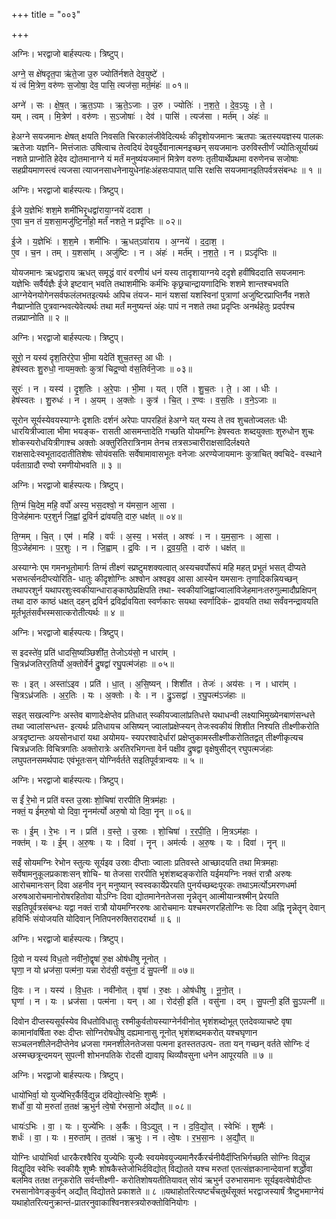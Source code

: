 +++
title = "००३"

+++


अग्निः। भरद्वाजो बार्हस्पत्यः। त्रिष्टुप्।

अग्ने॒ स क्षे॑षदृत॒पा ऋ॑ते॒जा उ॒रु ज्योति॑र्नशते देव॒युष्टे॑ ।  
यं त्वं मि॒त्रेण॒ वरु॑णः स॒जोषा॒ देव॒ पासि॒ त्यज॑सा॒ मर्त॒मंहः॑ ॥ ०१॥

अग्ने॑ । सः । क्षे॒ष॒त् । ऋ॒त॒ऽपाः । ऋ॒ते॒ऽजाः । उ॒रु । ज्योतिः॑ । न॒श॒ते॒ । दे॒व॒ऽयुः । ते॒ ।  
यम् । त्वम् । मि॒त्रेण॑ । वरु॑णः । स॒ऽजोषाः॑ । देव॑ । पासि॑ । त्यज॑सा । मर्त॑म् । अंहः॑ ॥

हेअग्ने सयजमानः क्षेषत् क्षयति निवसति चिरकालंजीवेदित्यर्थः कीदृशोयजमानः ऋतपाः ऋतस्ययज्ञस्य पालकः ऋतेजाः यज्ञनि- मित्तंजातः उषित्वाच तेत्वदियं देवयुर्देवानात्मनइच्छन् सयजमानः उरुविस्तीर्णं ज्योतिःसूर्याख्यं नशते प्राप्नोति हेदेव द्योतमानाग्ने यं मर्तं मनुष्यंयजमानं मित्रेण वरुणः तृतीयार्थेप्रथमा वरुणेनच सजोषाः सहप्रीयमाणस्त्वं त्यजसा त्याजनसाधनेनायुधेनांहःअंहसःपापात् पासि रक्षसि सयजमानइतिपर्वत्रसंबन्धः ॥ १ ॥

अग्निः। भरद्वाजो बार्हस्पत्यः। त्रिष्टुप्।

ई॒जे य॒ज्ञेभिः॑ शश॒मे शमी॑भिरृ॒धद्वा॑राया॒ग्नये॑ ददाश ।  
ए॒वा च॒न तं य॒शसा॒मजु॑ष्टि॒र्नांहो॒ मर्तं॑ नशते॒ न प्रदृ॑प्तिः ॥ ०२॥

ई॒जे । य॒ज्ञेभिः॑ । श॒श॒मे । शमी॑भिः । ऋ॒धत्ऽवा॑राय । अ॒ग्नये॑ । द॒दा॒श॒ ।  
ए॒व । च॒न । तम् । य॒शसा॑म् । अजु॑ष्टिः । न । अंहः॑ । मर्त॑म् । न॒श॒ते॒ । न । प्रऽदृ॑प्तिः ॥

योयजमानः ऋधद्वाराय ऋधत् समृद्धं वारं वरणीयं धनं यस्य तादृशायाग्नये ददृशे हवींषिददाति सयजमानः यज्ञेभिः सर्वैर्यज्ञैः ईजे इष्टवान् भवति तथाशमीभिः कर्मभिः कृछ्रचान्द्रायणादिभिः शशमे शान्तश्चभवति आग्नेयेनयोगेनसर्वफलंलभतइत्यर्थः अपिच तंयज- मानं यशसां यशस्विनां पुत्राणां अजुष्टिरप्राप्तिर्नैव नशते नैव्प्राप्नोति पुत्रवान्भवत्येवेत्यर्थः तथा मर्तं मनुष्यन्तं अंहः पापं न नशते तथा प्रदृप्तिः अनर्थहेतुः प्रदर्पश्च तन्नप्राप्नोति ॥ २ ॥

अग्निः। भरद्वाजो बार्हस्पत्यः। त्रिष्टुप्।

सूरो॒ न यस्य॑ दृश॒तिर॑रे॒पा भी॒मा यदेति॑ शुच॒तस्त॒ आ धीः ।  
हेष॑स्वतः शु॒रुधो॒ नायम॒क्तोः कुत्रा॑ चिद्र॒ण्वो व॑स॒तिर्व॑ने॒जाः ॥ ०३॥

सूरः॑ । न । यस्य॑ । दृ॒श॒तिः । अ॒रे॒पाः । भी॒मा । यत् । एति॑ । शु॒च॒तः । ते॒ । आ । धीः ।  
हेष॑स्वतः । शु॒रुधः॑ । न । अ॒यम् । अ॒क्तोः । कुत्र॑ । चि॒त् । र॒ण्वः । व॒स॒तिः । व॒ने॒ऽजाः ॥

सूरोन सूर्यस्येवयस्याग्नेः दृशतिः दर्शनं अरेपाः पापरहितं हेअग्ने यत् यस्य ते तव शुचतोज्वलतः धीः धारयित्रीज्वाला भीमा भयङ्क- रासती आसमन्तादेति गच्छति योयमग्निः हेषस्वतः शब्दयुक्ताः शुरुधोन शुचः शोकस्यरोधयित्रीगाश्च अक्तोः अक्तुरितिरात्रिनाम तेनच तत्रसञ्चारीराक्षसादिर्लक्ष्यते राक्षसादेःस्वभूताददातीतिशेषः सोयंवसतिः सर्वेषामावासभूतः वनेजाः अरण्येजायमानः कुत्राचित् क्वचिदे- वस्थाने पर्वताग्रादौ रण्वो रमणीयोभवति ॥ ३ ॥

अग्निः। भरद्वाजो बार्हस्पत्यः। त्रिष्टुप्।

ति॒ग्मं चि॒देम॒ महि॒ वर्पो॑ अस्य॒ भस॒दश्वो॒ न य॑मसा॒न आ॒सा ।  
वि॒जेह॑मानः पर॒शुर्न जि॒ह्वां द्र॒विर्न द्रा॑वयति॒ दारु॒ धक्ष॑त् ॥ ०४॥

ति॒ग्मम् । चि॒त् । एम॑ । महि॑ । वर्पः॑ । अ॒स्य॒ । भस॑त् । अश्वः॑ । न । य॒म॒सा॒नः । आ॒सा ।  
वि॒ऽजेह॑मानः । प॒र॒शुः । न । जि॒ह्वाम् । द्र॒विः । न । द्र॒व॒य॒ति॒ । दारु॑ । धक्ष॑त् ॥

अस्याग्नेः एम गमनभूतोमार्गः तिग्मं तीक्ष्णं स्प्रष्टुमशक्यत्वात् अस्यचवर्पोरूपं महि महत् प्रभूतं भसत् दीप्यते भसभर्त्सनदीप्त्योरिति- धातुः कीदृशोग्निः अश्वोन अश्वइव आसा आस्येन यमसानः तृणादिकन्नियच्छन् तथापरशुर्न यथापरशुःस्वकीयान्धाराङ्काष्ठेप्रक्षिपति तथा- स्वकीयांजिह्वांज्वालांविजेहमानःतरुगुल्मादौप्रक्षिपन् तथा दारु काष्ठं धक्षत् दहन् द्रविर्न द्रविर्द्रावयिता स्वर्णकारः सयथा स्वर्णादिकं- द्रावयति तथा सर्वंवनन्द्रावयति मूर्तभूतंसर्वंभस्मसात्करोतीत्यर्थः ॥ ४ ॥

अग्निः। भरद्वाजो बार्हस्पत्यः। त्रिष्टुप्।

स इदस्ते॑व॒ प्रति॑ धादसि॒ष्यञ्छिशी॑त॒ तेजोऽय॑सो॒ न धारा॑म् ।  
चि॒त्रध्र॑जतिरर॒तिर्यो अ॒क्तोर्वेर्न द्रु॒षद्वा॑ रघु॒पत्म॑जंहाः ॥ ०५॥

सः । इत् । अस्ता॑ऽइव । प्रति॑ । धा॒त् । अ॒सि॒ष्यन् । शिशी॑त । तेजः॑ । अय॑सः । न । धारा॑म् ।  
चि॒त्रऽध्र॑जतिः । अ॒र॒तिः । यः । अ॒क्तोः । वेः । न । द्रु॒ऽसद्वा॑ । र॒घु॒पत्म॑ऽजंहाः ॥

सइत् सखल्वग्निः अस्तेव बाणादेःक्षेप्तेव प्रतिधात् स्व्कीयज्वालांप्रतिधत्ते यथाधन्वी लक्ष्याभिमुख्येनबाणंसन्धत्ते तथा ज्वालांसन्धत्त- इत्यर्थः प्रतिधायच असिष्यन् ज्वालांप्रक्षेप्स्यन् तेजःस्वकीयं शिशीत निश्यति तीक्ष्णीकरोति अत्रदृष्टान्तः अयसोनधारां यथा अयोमय- स्यपरश्वादेर्धारां प्रक्षेप्तुकामस्तीक्ष्णीकरोतितद्वत् तीक्ष्णीकृत्यच चित्रध्रजतिः विचित्रगतिः अक्तोरात्रेः अरतिरभिगन्ता वेर्न पक्षीव द्रुषद्वा वृक्षेषुसीद्न् रघुपत्मजंहाः लघुपतनसमर्थपादः एवंभूतःसन् योग्निर्वर्तते सइतिपूर्वत्रान्वयः ॥ ५ ॥

अग्निः। भरद्वाजो बार्हस्पत्यः। त्रिष्टुप्।

स ईं॑ रे॒भो न प्रति॑ वस्त उ॒स्राः शो॒चिषा॑ रारपीति मि॒त्रम॑हाः ।  
नक्तं॒ य ई॑मरु॒षो यो दिवा॒ नॄनम॑र्त्यो अरु॒षो यो दिवा॒ नॄन् ॥ ०६॥

सः । ई॒म् । रे॒भः । न । प्रति॑ । व॒स्ते॒ । उ॒स्राः । शो॒चिषा॑ । र॒र॒पी॒ति॒ । मि॒त्रऽम॑हाः ।  
नक्त॑म् । यः । ई॒म् । अ॒रु॒षः । यः । दिवा॑ । नॄन् । अम॑र्त्यः । अ॒रु॒षः । यः । दिवा॑ । नॄन् ॥

सईं सोयमग्निः रेभोन स्तुत्यः सूर्यइव उस्राः दीप्ताः ज्वालाः प्रतिवस्ते आच्छादयति तथा मित्रमहाः सर्वेषामनुकूलप्रकाशःसन् शोचि- षा तेजसा रारपीति भृशंशब्दङ्करोति यईमयग्निः नक्तं रात्रौ अरुषः आरोचमानःसन् दिवा अहनीव नॄन् मनुष्यान् स्वस्वकार्येप्रेरयति पुनर्यच्छब्दःपूरकः तथाऽमर्त्योऽमरणधर्मा अरुषआरोचमानोरोषरहितोवा योऽग्निः दिवा द्योतमानेनतेजसा नॄन्नेतॄन् आत्मीयान्त्रश्मीन् प्रेरयति सइतिपूर्वत्रसंबन्धः यद्वा नक्तं रात्रौ योयमग्निररुषः आरोचमानः यश्चमरणरहितोग्निः सः दिवा अह्नि नॄन्नेतॄन् देवान् हविर्भिः संयोजयति योदिवान् नितिपनरुक्तिरादरार्था ॥ ६ ॥

अग्निः। भरद्वाजो बार्हस्पत्यः। त्रिष्टुप्।

दि॒वो न यस्य॑ विध॒तो नवी॑नो॒द्वृषा॑ रु॒क्ष ओष॑धीषु नूनोत् ।  
घृणा॒ न यो ध्रज॑सा॒ पत्म॑ना॒ यन्ना रोद॑सी॒ वसु॑ना॒ दं सु॒पत्नी॑ ॥ ०७॥

दि॒वः । न । यस्य॑ । वि॒ध॒तः । नवी॑नोत् । वृषा॑ । रु॒क्षः । ओष॑धीषु । नू॒नो॒त् ।  
घृणा॑ । न । यः । ध्रज॑सा । पत्म॑ना । यन् । आ । रोद॑सी॒ इति॑ । वसु॑ना । दम् । सु॒पत्नी॒ इति॑ सु॒ऽपत्नी॑ ॥

दिवोन दीप्तस्यसूर्यस्येव विधतोविधातुः रश्मीकुर्वतोयस्याग्नेर्नवीनोत् भृशंशब्दोभूत् एतदेवव्याचष्टे वृषा कामानांवर्षिता रुक्षः दीप्तः सोग्निरोषधीषु दह्यमानासु नूनोत् भृशंशब्दमकरोत् यश्चघृणान सञ्चलनशीलेनदीप्तेनेव ध्रजसा गमनशीलेनतेजसा पत्मना इतस्ततउत्प- तता यन् गच्छन् वर्तते सोग्निः दं अस्मच्छत्रून्दमयन् सुपत्नी शोभनपतिके रोदसी द्यावापृ थिव्यौवसुना धनेन आपूरयति ॥ ७ ॥

अग्निः। भरद्वाजो बार्हस्पत्यः। त्रिष्टुप्।

धायो॑भिर्वा॒ यो युज्ये॑भिर॒र्कैर्वि॒द्युन्न द॑विद्यो॒त्स्वेभिः॒ शुष्मैः॑ ।  
शर्धो॑ वा॒ यो म॒रुतां॑ त॒तक्ष॑ ऋ॒भुर्न त्वे॒षो र॑भसा॒नो अ॑द्यौत् ॥ ०८॥

धायः॑ऽभिः । वा॒ । यः । युज्ये॑भिः । अ॒र्कैः । वि॒ऽद्युत् । न । द॒वि॒द्यो॒त् । स्वेभिः॑ । शुष्मैः॑ ।  
शर्धः॑ । वा॒ । यः । म॒रुता॑म् । त॒तक्ष॑ । ऋ॒भुः । न । त्वे॒षः । र॒भ॒सा॒नः । अ॒द्यौ॒त् ॥

योग्निः धायोभिर्वा धारकैरश्वैरिव युज्येभिः युज्यैः स्वयमेवयुज्यमानैरर्कैरर्चनीयैर्दीप्तिभिर्गच्छति सोग्निः विद्युन्न विद्युदिव स्वेभिः स्वकीयैः शुष्मैः शोषकैस्तेजोभिर्दविद्योत् विद्योतते यश्च मरुतां एतत्संज्ञकानान्देवानां शर्द्धोवा बलमिव ततक्ष तनूकरोति सर्वन्तीक्ष्णी- करोतिशोषयतीतियावत् सोयं ऋभुर्न उरुभासमानः सूर्यइवत्वेषोदीप्तः रभसानोवेगङ्कुर्वन् अद्यौत् विद्योतते प्रकाशते ॥ ८ ॥यथाहोतरित्यष्टर्चंचतुर्थंसूक्तं भरद्वाजस्यार्षं त्रैष्टुभमाग्नेयं यथाहोतरित्यनुक्रान्तं-प्रातरनुवाकाश्विनशस्त्रयोरुक्तोविनियोगः ।